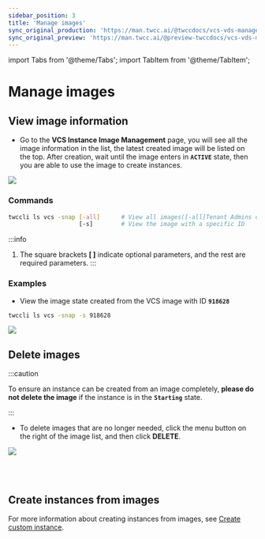 ```yaml
---
sidebar_position: 3
title: 'Manage images'
sync_original_production: 'https://man.twcc.ai/@twccdocs/vcs-vds-manage-instance-image-en'
sync_original_preview: 'https://man.twcc.ai/@preview-twccdocs/vcs-vds-manage-instance-image-en'
---
```


import Tabs from '@theme/Tabs';
import TabItem from '@theme/TabItem';

# Manage images

## View image information

<Tabs>

<TabItem value="TWCC Portal" label="TWCC Portal">

* Go to the **VCS Instance Image Management** page, you will see all the image information in the list, the latest created image will be listed on the top. After creation, wait until the image enters in **`ACTIVE`** state, then you are able to use the image to create instances.

![](https://cos.twcc.ai/SYS-MANUAL/uploads/upload_24e83fb4b857b5d94278312fd409bb13.png)


</TabItem>

<TabItem value="TWCC CLI" label="TWCC CLI">

### Commands

```bash
twccli ls vcs -snap [-all]      # View all images([-all]Tenant Admins only) 
                    [-s]        # View the image with a specific ID
```

:::info
1. The square brackets **[ ]** indicate optional parameters, and the rest are required parameters.
:::

### Examples

- View the image state created from the VCS image with ID **`918628`**
```bash
twccli ls vcs -snap -s 918628  
```

![](https://cos.twcc.ai/SYS-MANUAL/uploads/upload_19ffc79130c118e2642598005944ffa5.png)

</TabItem>

</Tabs>


## Delete images

:::caution

To ensure an instance can be created from an image completely, **please do not delete the image** if the  instance is in the **`Starting`** state.

:::

<Tabs>

<TabItem value="TWCC Portal" label="TWCC Portal">

* To delete images that are no longer needed, click the <i class="fa fa-ellipsis-v fa-20" aria-hidden="true"></i> menu button on the right of the image list, and then click **DELETE**.

![](https://cos.twcc.ai/SYS-MANUAL/uploads/upload_3ba00508f220b04065c082fa4650b022.png)

</TabItem>

<TabItem value="TWCC CLI" label="TWCC CLI (Not yet supported)">

<br/>

</TabItem>

</Tabs>

<br/>



## Create instances from images

For more information about creating instances from images, see [Create custom instance](https://man.twcc.ai/@twccdocs/guide-vcs-create-custom-instance-en).